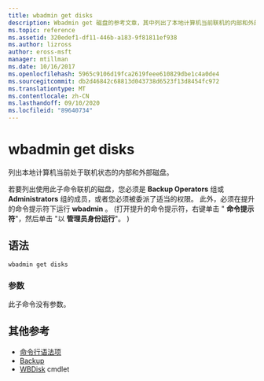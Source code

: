 ```yaml
---
title: wbadmin get disks
description: Wbadmin get 磁盘的参考文章，其中列出了本地计算机当前联机的内部和外部磁盘。
ms.topic: reference
ms.assetid: 320edef1-df11-446b-a183-9f81811ef938
ms.author: lizross
author: eross-msft
manager: mtillman
ms.date: 10/16/2017
ms.openlocfilehash: 5965c9106d19fca2619feee610829dbe1c4a0de4
ms.sourcegitcommit: db2d46842c68813d043738d6523f13d8454fc972
ms.translationtype: MT
ms.contentlocale: zh-CN
ms.lasthandoff: 09/10/2020
ms.locfileid: "89640734"
---
```

# <a name="wbadmin-get-disks"></a>wbadmin get disks



列出本地计算机当前处于联机状态的内部和外部磁盘。

若要列出使用此子命令联机的磁盘，您必须是 **Backup Operators** 组或 **Administrators** 组的成员，或者您必须被委派了适当的权限。 此外，必须在提升的命令提示符下运行 **wbadmin** 。  (打开提升的命令提示符，右键单击 " **命令提示符**"，然后单击 "以 **管理员身份运行**"。 ) 

## <a name="syntax"></a>语法

```
wbadmin get disks
```

### <a name="parameters"></a>参数

此子命令没有参数。

## <a name="additional-references"></a>其他参考

- [命令行语法项](command-line-syntax-key.md)
-   [Backup](wbadmin.md)
-   [WBDisk](/powershell/module/windowserverbackup/?view=winserver2012r2-ps) cmdlet
